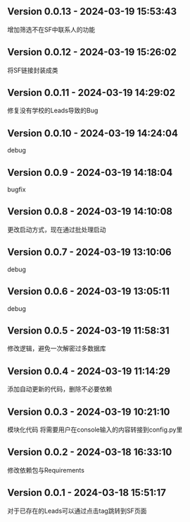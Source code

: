 ## Version 0.0.13 - 2024-03-19 15:53:43

增加筛选不在SF中联系人的功能

## Version 0.0.12 - 2024-03-19 15:26:02

将SF链接封装成类

## Version 0.0.11 - 2024-03-19 14:29:02

修复没有学校的Leads导致的Bug

## Version 0.0.10 - 2024-03-19 14:24:04

debug

## Version 0.0.9 - 2024-03-19 14:18:04

bugfix

## Version 0.0.8 - 2024-03-19 14:10:08

更改启动方式，现在通过批处理启动

## Version 0.0.7 - 2024-03-19 13:10:06

debug

## Version 0.0.6 - 2024-03-19 13:05:11

debug

## Version 0.0.5 - 2024-03-19 11:58:31

修改逻辑，避免一次解密过多数据库

## Version 0.0.4 - 2024-03-19 11:14:29

添加自动更新的代码，删除不必要依赖

## Version 0.0.3 - 2024-03-19 10:21:10

模块化代码 将需要用户在console输入的内容转接到config.py里

## Version 0.0.2 - 2024-03-18 16:33:10

修改依赖包与Requirements

## Version 0.0.1 - 2024-03-18 15:51:17

对于已存在的Leads可以通过点击tag跳转到SF页面
